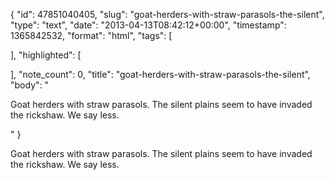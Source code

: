 {
  "id": 47851040405,
  "slug": "goat-herders-with-straw-parasols-the-silent",
  "type": "text",
  "date": "2013-04-13T08:42:12+00:00",
  "timestamp": 1365842532,
  "format": "html",
  "tags": [

  ],
  "highlighted": [

  ],
  "note_count": 0,
  "title": "goat-herders-with-straw-parasols-the-silent",
  "body": "<p>Goat herders with straw parasols. The silent plains seem to have invaded the rickshaw. We say less.</p>"
}

<p>Goat herders with straw parasols. The silent plains seem to have invaded the rickshaw. We say less.</p>